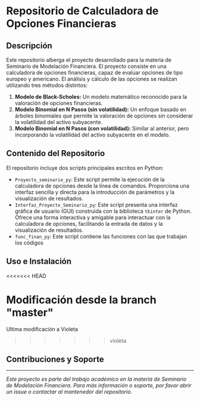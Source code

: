 # Repositorio de Calculadora de Opciones Financieras

## Descripción
Este repositorio alberga el proyecto desarrollado para la materia de Seminario de Modelación Financiera. El proyecto consiste en una calculadora de opciones financieras, capaz de evaluar opciones de tipo europeo y americano. El análisis y cálculo de las opciones se realizan utilizando tres métodos distintos:

1. **Modelo de Black-Scholes:** Un modelo matemático reconocido para la valoración de opciones financieras.
2. **Modelo Binomial en N Pasos (sin volatilidad):** Un enfoque basado en árboles binomiales que permite la valoración de opciones sin considerar la volatilidad del activo subyacente.
3. **Modelo Binomial en N Pasos (con volatilidad):** Similar al anterior, pero incorporando la volatilidad del activo subyacente en el modelo.

## Contenido del Repositorio
El repositorio incluye dos scripts principales escritos en Python:

- `Proyecto_seminario_py`: Este script permite la ejecución de la calculadora de opciones desde la línea de comandos. Proporciona una interfaz sencilla y directa para la introducción de parámetros y la visualización de resultados.
- `Interfaz_Proyecto_Seminario_py`: Este script presenta una interfaz gráfica de usuario (GUI) construida con la biblioteca `tkinter` de Python. Ofrece una forma interactiva y amigable para interactuar con la calculadora de opciones, facilitando la entrada de datos y la visualización de resultados.
- `func_finan_py`: Este script contiene las funciones con las que trabajan los códigos

## Uso e Instalación

<<<<<<< HEAD

Modificación desde la branch "master"
=======
Ultima modificación a Violeta

>>>>>>> violeta
## Contribuciones y Soporte

---
*Este proyecto es parte del trabajo académico en la materia de Seminario de Modelación Financiera. Para más información o soporte, por favor abrir un issue o contactar al mantenedor del repositorio.*
